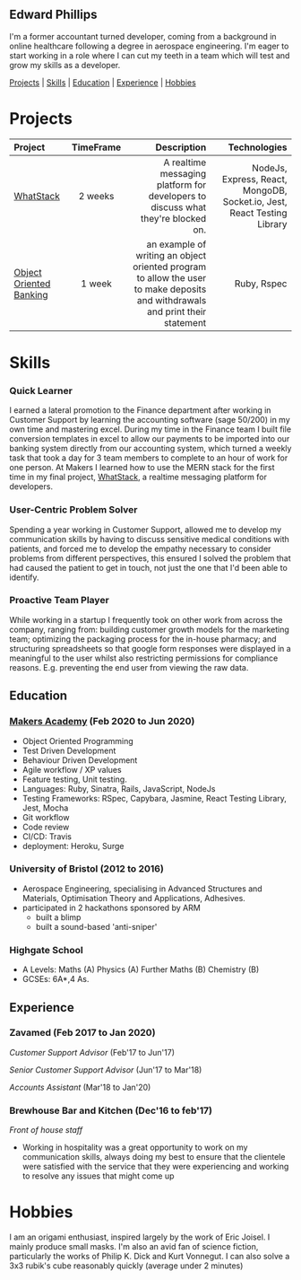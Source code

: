 ## Edward Phillips

I'm a former accountant turned developer, coming from a background in online healthcare following a degree in aerospace engineering. I'm eager to start working in a role where I can cut my teeth in a team which will test and grow my skills as a developer.

[Projects](#projects) | [Skills](#skills) | [Education](#education) | [Experience](#experience) | [Hobbies](#hobbies)

# Projects

|Project|TimeFrame|Description|Technologies|
|:-------|:---------:|------------:|------:|
|[WhatStack](https://github.com/FayeCarter/WhatStack)|2 weeks|A realtime messaging platform for developers to discuss what they're blocked on.| NodeJs, Express, React, MongoDB, Socket.io, Jest, React Testing Library|
|[Object Oriented Banking](https://github.com/Edward-Phillips/bank_tech_test_ruby)|1 week|an example of writing an object oriented program to allow the user to make deposits and withdrawals and print their statement|Ruby, Rspec|
# Skills

### Quick Learner
I earned a lateral promotion to the Finance department after working in Customer Support by learning the accounting software (sage 50/200) in my own time and mastering excel. 
During my time in the Finance team I built file conversion templates in excel to allow our payments to be imported into our banking system directly from our accounting system, which turned a weekly task that took a day for 3 team members to complete to an hour of work for one person. At Makers I learned how to use the MERN stack for the first time in my final project, [WhatStack](#projects), a realtime messaging platform for developers.

### User-Centric Problem Solver
Spending a year working in Customer Support, allowed me to develop my communication skills by having to discuss sensitive medical conditions with patients, and forced me to develop the empathy necessary to consider problems from different perspectives, this ensured I solved the problem that had caused the patient to get in touch, not just the one that I'd been able to identify.

### Proactive Team Player
While working in a startup I frequently took on other work from across the company, ranging from: building customer growth models for the marketing team; optimizing the packaging process for the in-house pharmacy; and structuring spreadsheets so that google form responses were displayed in a meaningful to the user whilst also restricting permissions for compliance reasons. E.g. preventing the end user from viewing the raw data.

## Education

### [Makers Academy](https://makers.tech/) (Feb 2020 to Jun 2020)

- Object Oriented Programming
- Test Driven Development
- Behaviour Driven Development
- Agile workflow / XP values
- Feature testing, Unit testing.
- Languages: Ruby, Sinatra, Rails, JavaScript, NodeJs
- Testing Frameworks: RSpec, Capybara, Jasmine, React Testing Library, Jest, Mocha
- Git workflow
- Code review
- CI/CD: Travis
- deployment: Heroku, Surge

### University of Bristol (2012 to 2016)

- Aerospace Engineering, specialising in Advanced Structures and Materials, Optimisation Theory and Applications, Adhesives.
- participated in 2 hackathons sponsored by ARM
  - built a blimp
  - built a sound-based 'anti-sniper'
 
### Highgate School

- A Levels: Maths (A) Physics (A) Further Maths (B) Chemistry (B)
- GCSEs: 6A*,4 As.

## Experience

### **Zavamed** (Feb 2017 to Jan 2020)    

*Customer Support Advisor*  (Feb'17 to Jun'17)

*Senior Customer Support Advisor* (Jun'17 to Mar'18)

*Accounts Assistant* (Mar'18 to Jan'20)

### **Brewhouse Bar and Kitchen** (Dec'16 to feb'17)   
*Front of house staff*  
- Working in hospitality was a great opportunity to work on my communication skills, always doing my best to ensure that the clientele were satisfied with the service that they were experiencing and working to resolve any issues that might come up

# Hobbies
I am an origami enthusiast, inspired largely by the work of Eric Joisel. I mainly produce small masks.
I'm also an avid fan of science fiction, particularly the works of Philip K. Dick and Kurt Vonnegut.
I can also solve a 3x3 rubik's cube reasonably quickly (average under 2 minutes)

